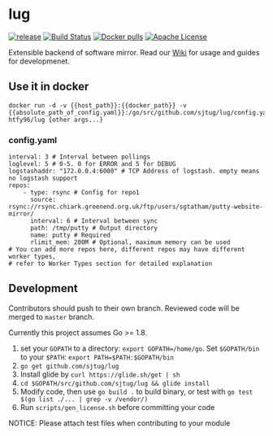 # lug 
[![release](https://img.shields.io/github/release/sjtug/lug.svg)](https://github.com/sjtug/lug/releases)
[![Build Status](https://travis-ci.org/sjtug/lug.svg)](https://travis-ci.org/sjtug/lug)
[![Docker pulls](https://img.shields.io/docker/pulls/htfy96/lug.svg)](https://hub.docker.com/r/htfy96/lug/)
[![Apache License](https://img.shields.io/github/license/sjtug/lug.svg)](https://github.com/sjtug/lug/blob/master/LICENSE)

Extensible backend of software mirror. Read our [Wiki](https://github.com/sjtug/lug/wiki) for usage and guides for developmenet.

## Use it in docker
```
docker run -d -v {{host_path}}:{{docker_path}} -v {{absolute_path_of_config.yaml}}:/go/src/github.com/sjtug/lug/config.yaml htfy96/lug {other args...}
```

### config.yaml
```
interval: 3 # Interval between pollings
loglevel: 5 # 0-5. 0 for ERROR and 5 for DEBUG
logstashaddr: "172.0.0.4:6000" # TCP Address of logstash. empty means no logstash support
repos:
    - type: rsync # Config for repo1
      source: rsync://rsync.chiark.greenend.org.uk/ftp/users/sgtatham/putty-website-mirror/
      interval: 6 # Interval between sync
      path: /tmp/putty # Output directory
      name: putty # Required
      rlimit_mem: 200M # Optional, maximum memory can be used
# You can add more repos here, different repos may have different worker types,
# refer to Worker Types section for detailed explanation
```

## Development

Contributors should push to their own branch. Reviewed code will be merged to `master` branch.

Currently this project assumes Go >= 1.8.

1. set your `GOPATH` to a directory: `export GOPATH=/home/go`. Set `$GOPATH/bin` to your `$PATH`: `export PATH=$PATH:$GOPATH/bin`
2. `go get github.com/sjtug/lug`
3. Install glide by `curl https://glide.sh/get | sh`
3. `cd $GOPATH/src/github.com/sjtug/lug && glide install`
4. Modify code, then use `go build .` to build binary, or test with `go test $(go list ./... | grep -v /vendor/)`
5. Run `scripts/gen_license.sh` before committing your code

NOTICE: Please attach test files when contributing to your module

